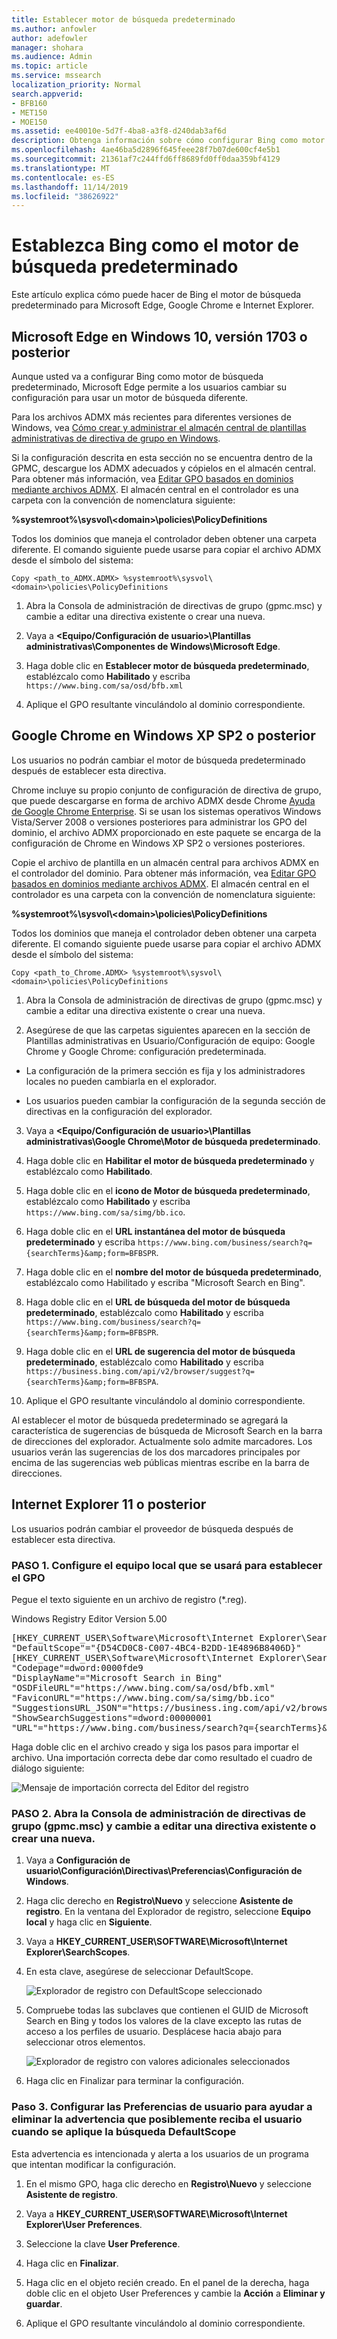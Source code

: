 ```yaml
---
title: Establecer motor de búsqueda predeterminado
ms.author: anfowler
author: adefowler
manager: shohara
ms.audience: Admin
ms.topic: article
ms.service: mssearch
localization_priority: Normal
search.appverid:
- BFB160
- MET150
- MOE150
ms.assetid: ee40010e-5d7f-4ba8-a3f8-d240dab3af6d
description: Obtenga información sobre cómo configurar Bing como motor de búsqueda predeterminado de su empresa con Microsoft Search.
ms.openlocfilehash: 4ae46ba5d2896f645feee28f7b07de600cf4e5b1
ms.sourcegitcommit: 21361af7c244ffd6ff8689fd0ff0daa359bf4129
ms.translationtype: MT
ms.contentlocale: es-ES
ms.lasthandoff: 11/14/2019
ms.locfileid: "38626922"
---
```

# <a name="make-bing-the-default-search-engine"></a>Establezca Bing como el motor de búsqueda predeterminado
  
Este artículo explica cómo puede hacer de Bing el motor de búsqueda predeterminado para Microsoft Edge, Google Chrome e Internet Explorer. 
  
## <a name="microsoft-edge-on-windows-10-version-1703-or-later"></a>Microsoft Edge en Windows 10, versión 1703 o posterior

Aunque usted va a configurar Bing como motor de búsqueda predeterminado, Microsoft Edge permite a los usuarios cambiar su configuración para usar un motor de búsqueda diferente.
  
Para los archivos ADMX más recientes para diferentes versiones de Windows, vea [Cómo crear y administrar el almacén central de plantillas administrativas de directiva de grupo en Windows](https://support.microsoft.com/help/3087759/how-to-create-and-manage-the-central-store-for-group-policy-administra).
  
Si la configuración descrita en esta sección no se encuentra dentro de la GPMC, descargue los ADMX adecuados y cópielos en el almacén central. Para obtener más información, vea [Editar GPO basados en dominios mediante archivos ADMX](https://docs.microsoft.com/previous-versions/windows/it-pro/windows-vista/cc748955%28v%3dws.10%29). El almacén central en el controlador es una carpeta con la convención de nomenclatura siguiente:
  
 **%systemroot%\sysvol\\<domain\>\policies\PolicyDefinitions**
  
Todos los dominios que maneja el controlador deben obtener una carpeta diferente. El comando siguiente puede usarse para copiar el archivo ADMX desde el símbolo del sistema:
  
 `Copy <path_to_ADMX.ADMX> %systemroot%\sysvol\<domain>\policies\PolicyDefinitions`
  
1. Abra la Consola de administración de directivas de grupo (gpmc.msc) y cambie a editar una directiva existente o crear una nueva.
    
2. Vaya a **&lt;Equipo/Configuración de usuario&gt;\Plantillas administrativas\Componentes de Windows\Microsoft Edge**.
    
1. Haga doble clic en **Establecer motor de búsqueda predeterminado**, establézcalo como **Habilitado** y escriba `https://www.bing.com/sa/osd/bfb.xml`
    
3. Aplique el GPO resultante vinculándolo al dominio correspondiente.


## <a name="google-chrome-on-windows-xp-sp2-or-later"></a>Google Chrome en Windows XP SP2 o posterior

Los usuarios no podrán cambiar el motor de búsqueda predeterminado después de establecer esta directiva.
  
Chrome incluye su propio conjunto de configuración de directiva de grupo, que puede descargarse en forma de archivo ADMX desde Chrome [Ayuda de Google Chrome Enterprise](https://support.google.com/chrome/a/answer/187202). Si se usan los sistemas operativos Windows Vista/Server 2008 o versiones posteriores para administrar los GPO del dominio, el archivo ADMX proporcionado en este paquete se encarga de la configuración de Chrome en Windows XP SP2 o versiones posteriores.
  
Copie el archivo de plantilla en un almacén central para archivos ADMX en el controlador del dominio. Para obtener más información, vea [Editar GPO basados en dominios mediante archivos ADMX](https://docs.microsoft.com/previous-versions/windows/it-pro/windows-vista/cc748955%28v%3dws.10%29). El almacén central en el controlador es una carpeta con la convención de nomenclatura siguiente:
  
 **%systemroot%\sysvol\\<domain\>\policies\PolicyDefinitions**
  
Todos los dominios que maneja el controlador deben obtener una carpeta diferente. El comando siguiente puede usarse para copiar el archivo ADMX desde el símbolo del sistema:
  
 `Copy <path_to_Chrome.ADMX> %systemroot%\sysvol\<domain>\policies\PolicyDefinitions`
  
1. Abra la Consola de administración de directivas de grupo (gpmc.msc) y cambie a editar una directiva existente o crear una nueva.
    
2. Asegúrese de que las carpetas siguientes aparecen en la sección de Plantillas administrativas en Usuario/Configuración de equipo: Google Chrome y Google Chrome: configuración predeterminada.
    
  - La configuración de la primera sección es fija y los administradores locales no pueden cambiarla en el explorador.
    
  - Los usuarios pueden cambiar la configuración de la segunda sección de directivas en la configuración del explorador.
    
3. Vaya a **\<Equipo/Configuración de usuario\>\Plantillas administrativas\Google Chrome\Motor de búsqueda predeterminado**.
    
4. Haga doble clic en **Habilitar el motor de búsqueda predeterminado** y establézcalo como **Habilitado**.
    
5. Haga doble clic en el **icono de Motor de búsqueda predeterminado**, establézcalo como **Habilitado** y escriba `https://www.bing.com/sa/simg/bb.ico`.
    
6. Haga doble clic en el **URL instantánea del motor de búsqueda predeterminado** y escriba `https://www.bing.com/business/search?q={searchTerms}&amp;form=BFBSPR`.
    
7. Haga doble clic en el **nombre del motor de búsqueda predeterminado**, establézcalo como Habilitado y escriba "Microsoft Search en Bing".
    
8. Haga doble clic en el **URL de búsqueda del motor de búsqueda predeterminado**, establézcalo como **Habilitado** y escriba `https://www.bing.com/business/search?q={searchTerms}&amp;form=BFBSPR`.
    
9. Haga doble clic en el **URL de sugerencia del motor de búsqueda predeterminado**, establézcalo como **Habilitado** y escriba `https://business.bing.com/api/v2/browser/suggest?q={searchTerms}&amp;form=BFBSPA`.
    
10. Aplique el GPO resultante vinculándolo al dominio correspondiente.
    
Al establecer el motor de búsqueda predeterminado se agregará la característica de sugerencias de búsqueda de Microsoft Search en la barra de direcciones del explorador. Actualmente solo admite marcadores. Los usuarios verán las sugerencias de los dos marcadores principales por encima de las sugerencias web públicas mientras escribe en la barra de direcciones.

## <a name="internet-explorer-11-or-later"></a>Internet Explorer 11 o posterior

Los usuarios podrán cambiar el proveedor de búsqueda después de establecer esta directiva.
  
### <a name="step-1-configure-the-local-machine-that-will-be-used-to-set-the-gpo"></a>PASO 1. Configure el equipo local que se usará para establecer el GPO

Pegue el texto siguiente en un archivo de registro (\*.reg).
  
Windows Registry Editor Version 5.00
  
<pre>[HKEY_CURRENT_USER\Software\Microsoft\Internet Explorer\SearchScopes]
"DefaultScope"="{D54CD0C8-C007-4BC4-B2DD-1E4896B8406D}"
[HKEY_CURRENT_USER\Software\Microsoft\Internet Explorer\SearchScopes\{D54CD0C8-C007-4BC4-B2DD-1E4896B8406D}]
"Codepage"=dword:0000fde9
"DisplayName"="Microsoft Search in Bing"
"OSDFileURL"="https://www.bing.com/sa/osd/bfb.xml"
"FaviconURL"="https://www.bing.com/sa/simg/bb.ico"
"SuggestionsURL_JSON"="https://business.ing.com/api/v2/browser/suggest?q={searchTerms}&amp;form=BFBSPA"
"ShowSearchSuggestions"=dword:00000001
"URL"="https://www.bing.com/business/search?q={searchTerms}&amp;form=BFBSPR"</pre>
  
Haga doble clic en el archivo creado y siga los pasos para importar el archivo. Una importación correcta debe dar como resultado el cuadro de diálogo siguiente:
  
![Mensaje de importación correcta del Editor del registro](media/ea3686b9-f6d7-481e-9a0d-2c96891bc501.png)
  
### <a name="step-2-open-the-group-policy-management-console-gpmcmsc-and-switch-to-editing-an-existing-policy-or-creating-a-new-one"></a>PASO 2. Abra la Consola de administración de directivas de grupo (gpmc.msc) y cambie a editar una directiva existente o crear una nueva.

1. Vaya a **Configuración de usuario\Configuración\Directivas\Preferencias\Configuración de Windows**.
    
2. Haga clic derecho en **Registro\Nuevo** y seleccione **Asistente de registro**. En la ventana del Explorador de registro, seleccione **Equipo local** y haga clic en **Siguiente**.
    
3. Vaya a **HKEY_CURRENT_USER\SOFTWARE\Microsoft\Internet Explorer\SearchScopes**.
    
4. En esta clave, asegúrese de seleccionar DefaultScope.
    
    ![Explorador de registro con DefaultScope seleccionado](media/ec5a450d-0cba-4e9c-acba-1a09e8e90bad.png)
  
5. Compruebe todas las subclaves que contienen el GUID de Microsoft Search en Bing y todos los valores de la clave excepto las rutas de acceso a los perfiles de usuario. Desplácese hacia abajo para seleccionar otros elementos.
    
    ![Explorador de registro con valores adicionales seleccionados](media/7eef7690-8bc5-46cf-9cd8-bd134fc77a02.png)
  
6. Haga clic en Finalizar para terminar la configuración.
    
### <a name="step-3-set-up-user-preferences-to-help-eliminate-a-warning-the-user-may-get-when-defaultscope-search-is-enforced"></a>Paso 3. Configurar las Preferencias de usuario para ayudar a eliminar la advertencia que posiblemente reciba el usuario cuando se aplique la búsqueda DefaultScope

Esta advertencia es intencionada y alerta a los usuarios de un programa que intentan modificar la configuración.
  
1. En el mismo GPO, haga clic derecho en **Registro\Nuevo** y seleccione **Asistente de registro**.
    
2. Vaya a **HKEY_CURRENT_USER\SOFTWARE\Microsoft\Internet Explorer\User Preferences**.
    
3. Seleccione la clave **User Preference**.
    
4. Haga clic en **Finalizar**.
    
5. Haga clic en el objeto recién creado. En el panel de la derecha, haga doble clic en el objeto User Preferences y cambie la **Acción** a **Eliminar y guardar**.
1. Aplique el GPO resultante vinculándolo al dominio correspondiente.